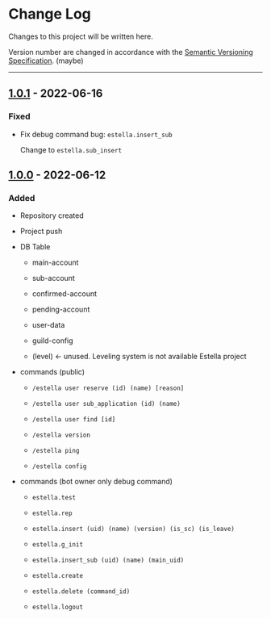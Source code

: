 # Change Log

Changes to this project will be written here.

Version number are changed in accordance with the [Semantic Versioning Specification](https://semver.org/). (maybe)

***

## [1.0.1](https://github.com/slofp/estella/tree/1.0.1) - 2022-06-16

### Fixed

* Fix debug command bug: `estella.insert_sub`

  Change to `estella.sub_insert`

## [1.0.0](https://github.com/slofp/estella/tree/1.0.0) - 2022-06-12

### Added

* Repository created

* Project push

* DB Table

  * main-account

  * sub-account

  * confirmed-account

  * pending-account

  * user-data

  * guild-config

  * (level) <- unused. Leveling system is not available Estella project

* commands (public)

  * `/estella user reserve (id) (name) [reason]`

  * `/estella user sub_application (id) (name)`

  * `/estella user find [id]`

  * `/estella version`

  * `/estella ping`

  * `/estella config`

* commands (bot owner only debug command)

  * `estella.test`

  * `estella.rep`

  * `estella.insert (uid) (name) (version) (is_sc) (is_leave)`

  * `estella.g_init`

  * `estella.insert_sub (uid) (name) (main_uid)`

  * `estella.create`

  * `estella.delete (command_id)`

  * `estella.logout`
